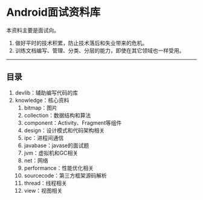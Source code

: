 # Android面试资料库

本资料主要是面试向。

1. 做好平时的技术积累，防止技术落后和失业带来的危机。
2. 训练文档编写、管理、分类、分层的能力，即使在其它领域也一样受用。

***

## 目录

1. devlib：辅助编写代码的库
2. knowledge：核心资料
    1. bitmap：图片
    2. collection：数据结构和算法
    3. component：Activity、Fragment等组件
    4. design：设计模式和代码架构相关
    5. ipc：进程间通信
    6. javabase：javase的面试题
    7. jvm：虚拟机和GC相关
    8. net：网络
    8. performance：性能优化相关
    9. sourcecode：第三方框架源码解析
    10. thread：线程相关
    11. view：视图相关

